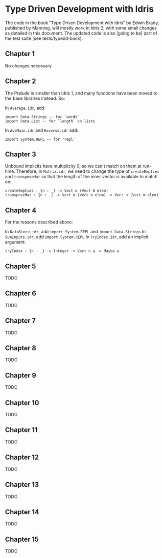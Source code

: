 Type Driven Development with Idris
==================================

The code in the book "Type Driven Development with Idris" by Edwin Brady,
published by Manning, will mostly work in Idris 2, with some small changes
as detailed in this document. The updated code is also [going to be] part
of the test suite (see tests/typedd-book).

Chapter 1
---------

No changes necessary

Chapter 2
---------

The Prelude is smaller than Idris 1, and many functions have been moved to
the base libraries instead. So: 

In `Average.idr`, add:

    import Data.Strings -- for `words`
    import Data.List -- for `length` on lists

In `AveMain.idr` and `Reverse.idr` add:

    import System.REPL -- for 'repl'

Chapter 3
---------

Unbound implicits have multiplicity 0, so we can't match on them at run-time.
Therefore, in `Matrix.idr`, we need to change the type of `createEmpties`
and `transposeMat` so that the length of the inner vector is available to
match on:

    createEmpties : {n : _} -> Vect n (Vect 0 elem)
    transposeMat : {n : _} -> Vect m (Vect n elem) -> Vect n (Vect m elem)

Chapter 4
---------

For the reasons described above:

In `DataStore.idr`, add `import System.REPL` and `import Data.Strings`
In `SumInputs.idr`, add `import System.REPL`
In `TryIndex.idr`, add an implicit argument:

    tryIndex : {n : _} -> Integer -> Vect n a -> Maybe a
    
Chapter 5
---------

TODO

Chapter 6
---------

TODO

Chapter 7
---------

TODO

Chapter 8
---------

TODO

Chapter 9
---------

TODO

Chapter 10
----------

TODO

Chapter 11
----------

TODO

Chapter 12
----------

TODO

Chapter 13
----------

TODO

Chapter 14
----------

TODO

Chapter 15
----------

TODO

